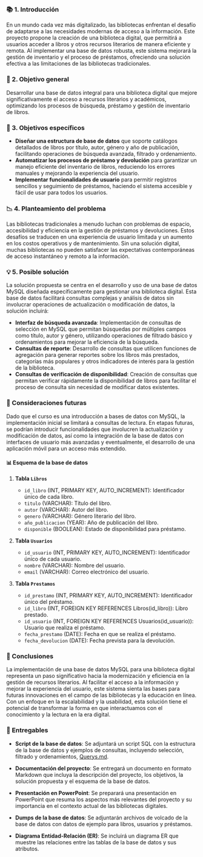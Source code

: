 ### 📚 1. Introducción

En un mundo cada vez más digitalizado, las bibliotecas enfrentan el desafío de adaptarse a las necesidades modernas de acceso a la información. Este proyecto propone la creación de una biblioteca digital, que permitirá a usuarios acceder a libros y otros recursos literarios de manera eficiente y remota. Al implementar una base de datos robusta, este sistema mejorará la gestión de inventario y el proceso de préstamos, ofreciendo una solución efectiva a las limitaciones de las bibliotecas tradicionales.

### 🎯 2. Objetivo general

Desarrollar una base de datos integral para una biblioteca digital que mejore significativamente el acceso a recursos literarios y académicos, optimizando los procesos de búsqueda, préstamo y gestión de inventario de libros.

### 📝 3. Objetivos específicos

- **Diseñar una estructura de base de datos** que soporte catálogos detallados de libros por título, autor, género y año de publicación, facilitando operaciones de búsqueda avanzada, filtrado y ordenamiento.
- **Automatizar los procesos de préstamo y devolución** para garantizar un manejo eficiente del inventario de libros, reduciendo los errores manuales y mejorando la experiencia del usuario.
- **Implementar funcionalidades de usuario** para permitir registros sencillos y seguimiento de préstamos, haciendo el sistema accesible y fácil de usar para todos los usuarios.

### 📉 4. Planteamiento del problema

Las bibliotecas tradicionales a menudo luchan con problemas de espacio, accesibilidad y eficiencia en la gestión de préstamos y devoluciones. Estos desafíos se traducen en una experiencia de usuario limitada y un aumento en los costos operativos y de mantenimiento. Sin una solución digital, muchas bibliotecas no pueden satisfacer las expectativas contemporáneas de acceso instantáneo y remoto a la información.

### 💡 5. Posible solución

La solución propuesta se centra en el desarrollo y uso de una base de datos MySQL diseñada específicamente para gestionar una biblioteca digital. Esta base de datos facilitará consultas complejas y análisis de datos sin involucrar operaciones de actualización o modificación de datos, la solución incluirá:

- **Interfaz de búsqueda avanzada**: Implementación de consultas de selección en MySQL que permitan búsquedas por múltiples campos como título, autor y género, utilizando operaciones de filtrado básico y ordenamientos para mejorar la eficiencia de la búsqueda.
- **Consultas de reporte**: Desarrollo de consultas que utilicen funciones de agregación para generar reportes sobre los libros más prestados, categorías más populares y otros indicadores de interés para la gestión de la biblioteca.
- **Consultas de verificación de disponibilidad**: Creación de consultas que permitan verificar rápidamente la disponibilidad de libros para facilitar el proceso de consulta sin necesidad de modificar datos existentes.

### 🔮 Consideraciones futuras

Dado que el curso es una introducción a bases de datos con MySQL, la implementación inicial se limitará a consultas de lectura. En etapas futuras, se podrían introducir funcionalidades que involucren la actualización y modificación de datos, así como la integración de la base de datos con interfaces de usuario más avanzadas y eventualmente, el desarrollo de una aplicación móvil para un acceso más extendido.

#### 📊 Esquema de la base de datos

1. **Tabla `Libros`**

   - `id_libro` (INT, PRIMARY KEY, AUTO_INCREMENT): Identificador único de cada libro.
   - `titulo` (VARCHAR): Título del libro.
   - `autor` (VARCHAR): Autor del libro.
   - `genero` (VARCHAR): Género literario del libro.
   - `año_publicacion` (YEAR): Año de publicación del libro.
   - `disponible` (BOOLEAN): Estado de disponibilidad para préstamo.

2. **Tabla `Usuarios`**

   - `id_usuario` (INT, PRIMARY KEY, AUTO_INCREMENT): Identificador único de cada usuario.
   - `nombre` (VARCHAR): Nombre del usuario.
   - `email` (VARCHAR): Correo electrónico del usuario.

3. **Tabla `Prestamos`**
   - `id_prestamo` (INT, PRIMARY KEY, AUTO_INCREMENT): Identificador único del préstamo.
   - `id_libro` (INT, FOREIGN KEY REFERENCES Libros(id_libro)): Libro prestado.
   - `id_usuario` (INT, FOREIGN KEY REFERENCES Usuarios(id_usuario)): Usuario que realiza el préstamo.
   - `fecha_prestamo` (DATE): Fecha en que se realiza el préstamo.
   - `fecha_devolucion` (DATE): Fecha prevista para la devolución.

### 📘 Conclusiones

La implementación de una base de datos MySQL para una biblioteca digital representa un paso significativo hacia la modernización y eficiencia en la gestión de recursos literarios. Al facilitar el acceso a la información y mejorar la experiencia del usuario, este sistema sienta las bases para futuras innovaciones en el campo de las bibliotecas y la educación en línea. Con un enfoque en la escalabilidad y la usabilidad, esta solución tiene el potencial de transformar la forma en que interactuamos con el conocimiento y la lectura en la era digital.

### 📂 Entregables

- **Script de la base de datos**: Se adjuntará un script SQL con la estructura de la base de datos y ejemplos de consultas, incluyendo selección, filtrado y ordenamientos, [Querys.md](Querys.md).

- **Documentación del proyecto**: Se entregará un documento en formato Markdown que incluya la descripción del proyecto, los objetivos, la solución propuesta y el esquema de la base de datos.

- **Presentación en PowerPoint**: Se preparará una presentación en PowerPoint que resuma los aspectos más relevantes del proyecto y su importancia en el contexto actual de las bibliotecas digitales.

<!-- dumps de libros, prestamos, usuarios -->
- **Dumps de la base de datos**: Se adjuntarán archivos de volcado de la base de datos con datos de ejemplo para libros, usuarios y préstamos.

<!-- Diagrama Entidad Relacion -->
- **Diagrama Entidad-Relación (ER)**: Se incluirá un diagrama ER que muestre las relaciones entre las tablas de la base de datos y sus atributos.